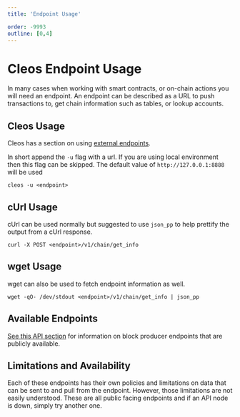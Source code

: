 ```yaml
---
title: 'Endpoint Usage'

order: -9993
outline: [0,4]
---
```


# Cleos Endpoint Usage

In many cases when working with smart contracts, or on-chain actions you will need an endpoint. An endpoint can be described as a URL to push transactions to, get chain information such as tables, or lookup accounts.

## Cleos Usage

Cleos has a section on using [external endpoints](../../products/chain-api/index.md).

In short append the `-u` flag with a url. If you are using local environment then this flag can be skipped. The default value of `http://127.0.0.1:8888` will be used

```
cleos -u <endpoint>
```

## cUrl Usage

cUrl can be used normally but suggested to use `json_pp` to help prettify the output from a cUrl response.

```
curl -X POST <endpoint>/v1/chain/get_info
```

## wget Usage

wget can also be used to fetch endpoint information as well.

```
wget -qO- /dev/stdout <endpoint>/v1/chain/get_info | json_pp
```

## Available Endpoints

[See this API section](../../products/chain-api/index.md) for information on block producer endpoints that are publicly available.

## Limitations and Availability

Each of these endpoints has their own policies and limitations on data that can be sent to and pull from the endpoint. However, those limitations are not easily understood. These are all public facing endpoints and if an API node is down, simply try another one.